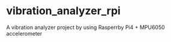 # vibration_analyzer_rpi
A vibration analyzer project by using Rasperrby Pi4 + MPU6050 accelerometer
